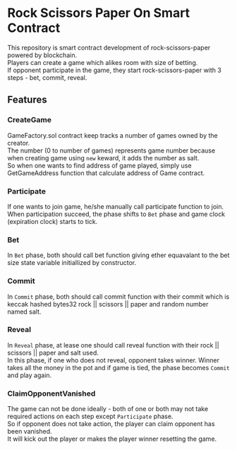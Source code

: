 # Rock Scissors Paper On Smart Contract
This repository is smart contract development of rock-scissors-paper powered by blockchain. \
Players can create a game which alikes room with size of betting. \
If opponent participate in the game, they start rock-scissors-paper with 3 steps - bet, commit, reveal.

## Features
### CreateGame
GameFactory.sol contract keep tracks a number of games owned by the creator. \
The number (0 to number of games) represents game number because when creating game using `new` keward, it adds the number as salt. \
So when one wants to find address of game played, simply use GetGameAddress function that calculate address of Game contract.

### Participate
If one wants to join game, he/she manually call participate function to join. \
When participation succeed, the phase shifts to `Bet` phase and game clock (expiration clock) starts to tick.

### Bet
In `Bet` phase, both should call bet function giving ether equavalant to the bet size state variable initiallized by constructor.

### Commit
In `Commit` phase, both should call commit function with their commit which is keccak hashed bytes32 rock || scissors || paper and random number named salt.

### Reveal
In `Reveal` phase, at lease one should call reveal function with their rock || scissors || paper and salt used. \
In this phase, if one who does not reveal, opponent takes winner.
Winner takes all the money in the pot and if game is tied, the phase becomes `Commit` and play again.

### ClaimOpponentVanished
The game can not be done ideally - both of one or both may not take required actions on each step except `Participate` phase. \
So if opponent does not take action, the player can claim opponent has been vanished. \
It will kick out the player or makes the player winner resetting the game.
